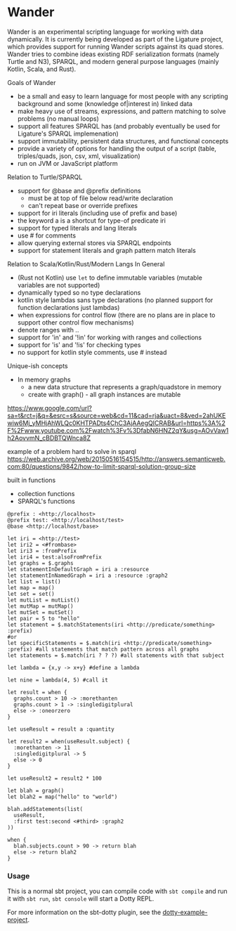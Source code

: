 # Wander

Wander is an experimental scripting language for working with data dynamically.
It is currently being developed as part of the Ligature project, which provides support for running Wander scripts against its quad stores.
Wander tries to combine ideas existing RDF serialization formats (namely Turtle and N3), SPARQL, and modern general purpose languages (mainly Kotlin, Scala, and Rust).

Goals of Wander
 - be a small and easy to learn language for most people with any scripting background and some (knowledge of|interest in) linked data
 - make heavy use of streams, expressions, and pattern matching to solve problems (no manual loops)
 - support all features SPARQL has (and probably eventually be used for Ligature's SPARQL implemenation)
 - support immutability, persistent data structures, and functional concepts
 - provide a variety of options for handling the output of a script (table, triples/quads, json, csv, xml, visualization)
 - run on JVM or JavaScript platform

Relation to Turtle/SPARQL
 - support for @base and @prefix definitions
   - must be at top of file below read/write declaration
   - can't repeat base or override prefixes
 - support for iri literals (including use of prefix and base)
 - the keyword a is a shortcut for type-of predicate iri
 - support for typed literals and lang literals
 - use # for comments
 - allow querying external stores via SPARQL endpoints
 - support for statement literals and graph pattern match literals

Relation to Scala/Kotlin/Rust/Modern Langs In General
 - (Rust not Kotlin) use `let` to define immutable variables (mutable variables are not supported)
 - dynamically typed so no type declarations
 - kotlin style lambdas sans type declarations (no planned support for function declarations just lambdas)
 - when expressions for control flow (there are no plans are in place to support other control flow mechanisms)
 - denote ranges with ..
 - support for 'in' and '!in' for working with ranges and collections
 - support for 'is' and '!is' for checking types
 - no support for kotlin style comments, use # instead

Unique-ish concepts
 - In memory graphs
   - a new data structure that represents a graph/quadstore in memory
   - create with graph() - all graph instances are mutable
 
https://www.google.com/url?sa=t&rct=j&q=&esrc=s&source=web&cd=11&cad=rja&uact=8&ved=2ahUKEwiw6Mj_yMHjAhWLQc0KHTPADts4ChC3AjAAegQICRAB&url=https%3A%2F%2Fwww.youtube.com%2Fwatch%3Fv%3DfabN6HNZ2qY&usg=AOvVaw1h2AovvmN_cBDBTQWnca8Z

example of a problem hard to solve in sparql
https://web.archive.org/web/20150516154515/http://answers.semanticweb.com:80/questions/9842/how-to-limit-sparql-solution-group-size

built in functions
 - collection functions
 - SPARQL's functions

``` 
@prefix : <http://localhost>
@prefix test: <http://localhost/test>
@base <http://localhost/base>

let iri = <http://test>
let iri2 = <#frombase>
let iri3 = :fromPrefix
let iri4 = test:alsoFromPrefix
let graphs = $.graphs
let statementInDefaultGraph = iri a :resource
let statementInNamedGraph = iri a :resource :graph2
let list = list()
let map = map()
let set = set()
let mutList = mutList()
let mutMap = mutMap()
let mutSet = mutSet()
let pair = 5 to "hello"
let statement = $.matchStatements(iri <http://predicate/something> :prefix)
#or
let specificStatements = $.match(iri <http://predicate/something> :prefix) #all statements that match pattern across all graphs
let statements = $.match(iri ? ? ?) #all statements with that subject

let lambda = {x,y -> x+y} #define a lambda

let nine = lambda(4, 5) #call it

let result = when {
  graphs.count > 10 -> :morethanten
  graphs.count > 1 -> :singledigitplural
  else -> :oneorzero
}

let useResult = result a :quantity

let result2 = when(useResult.subject) {
  :morethanten -> 11
  :singledigitplural -> 5
  else -> 0
}

let useResult2 = result2 * 100

let blah = graph()
let blah2 = map("hello" to "world")

blah.addStatements(list(
  useResult,
  :first test:second <#third> :graph2
))

when {
  blah.subjects.count > 90 -> return blah
  else -> return blah2
}
```

### Usage

This is a normal sbt project, you can compile code with `sbt compile` and run it
with `sbt run`, `sbt console` will start a Dotty REPL.

For more information on the sbt-dotty plugin, see the
[dotty-example-project](https://github.com/lampepfl/dotty-example-project/blob/master/README.md).
